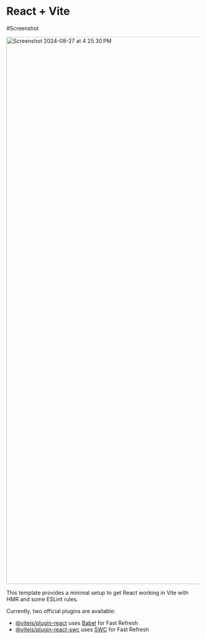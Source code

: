 # React + Vite

#Screenshot

<img width="1429" alt="Screenshot 2024-08-27 at 4 25 30 PM" src="https://github.com/user-attachments/assets/f1bc8a03-686e-4162-943c-a2875f3cd392">

This template provides a minimal setup to get React working in Vite with HMR and some ESLint rules.

Currently, two official plugins are available:

- [@vitejs/plugin-react](https://github.com/vitejs/vite-plugin-react/blob/main/packages/plugin-react/README.md) uses [Babel](https://babeljs.io/) for Fast Refresh
- [@vitejs/plugin-react-swc](https://github.com/vitejs/vite-plugin-react-swc) uses [SWC](https://swc.rs/) for Fast Refresh

